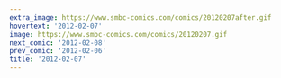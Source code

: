 ```yaml
---
extra_image: https://www.smbc-comics.com/comics/20120207after.gif
hovertext: '2012-02-07'
image: https://www.smbc-comics.com/comics/20120207.gif
next_comic: '2012-02-08'
prev_comic: '2012-02-06'
title: '2012-02-07'
---
```


